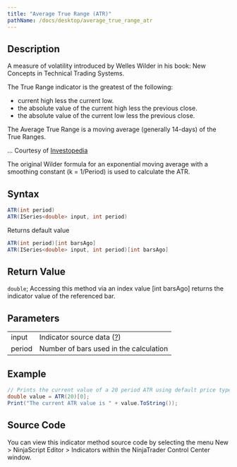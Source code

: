 ```yaml
---
title: "Average True Range (ATR)"
pathName: /docs/desktop/average_true_range_atr
---
```


## Description

A measure of volatility introduced by Welles Wilder in his book: New Concepts in Technical Trading Systems.

The True Range indicator is the greatest of the following:

- current high less the current low.
- the absolute value of the current high less the previous close.
- the absolute value of the current low less the previous close.

The Average True Range is a moving average (generally 14-days) of the True Ranges.

... Courtesy of [Investopedia](http://www.investopedia.com/terms/a/atr.asp)

The original Wilder formula for an exponential moving average with a smoothing constant (k = 1/Period) is used to calculate the ATR.

## Syntax

```csharp
ATR(int period)  
ATR(ISeries<double> input, int period)  
```

Returns default value

```csharp
ATR(int period)[int barsAgo]  
ATR(ISeries<double> input, int period)[int barsAgo]  
```

## Return Value

`double`; Accessing this method via an index value [int barsAgo] returns the indicator value of the referenced bar.

## Parameters

|  |  |
| --- | --- |
| input | Indicator source data ([?](/docs/desktop/valid_input_data_for_indicator)) |
| period | Number of bars used in the calculation |

## Example

```csharp
// Prints the current value of a 20 period ATR using default price type
double value = ATR(20)[0];
Print("The current ATR value is " + value.ToString());
```

## Source Code

You can view this indicator method source code by selecting the menu New > NinjaScript Editor > Indicators within the NinjaTrader Control Center window.
